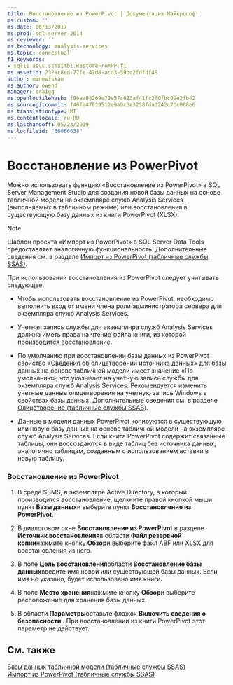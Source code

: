 ```yaml
---
title: Восстановление из PowerPivot | Документация Майкрософт
ms.custom: ''
ms.date: 06/13/2017
ms.prod: sql-server-2014
ms.reviewer: ''
ms.technology: analysis-services
ms.topic: conceptual
f1_keywords:
- sql11.asvs.ssmsimbi.RestoreFromPP.f1
ms.assetid: 232ac8ed-77fe-47d8-acd3-59bc2fdfdf48
author: minewiskan
ms.author: owend
manager: craigg
ms.openlocfilehash: f90ea08269e79e57c623af41fc2f0fbc09e2fb42
ms.sourcegitcommit: f40fa47619512a9a9c3e3258fda3242c76c008e6
ms.translationtype: MT
ms.contentlocale: ru-RU
ms.lasthandoff: 05/23/2019
ms.locfileid: "66066638"
---
```

# <a name="restore-from-powerpivot"></a>Восстановление из PowerPivot
  Можно использовать функцию «Восстановление из PowerPivot» в SQL Server Management Studio для создания новой базы данных на основе табличной модели на экземпляре служб Analysis Services (выполняемых в табличном режиме) или восстановления в существующую базу данных из книги PowerPivot (XLSX).  
  
> [!NOTE]  
>  Шаблон проекта «Импорт из PowerPivot» в SQL Server Data Tools предоставляет аналогичную функциональность. Дополнительные сведения см. в разделе [Импорт из PowerPivot &#40;табличные службы SSAS&#41;](import-from-power-pivot-ssas-tabular.md).  
  
 При использовании восстановления из PowerPivot следует учитывать следующее.  
  
-   Чтобы использовать восстановление из PowerPivot, необходимо выполнить вход от имени члена роли администратора сервера для экземпляра служб Analysis Services.  
  
-   Учетная запись службы для экземпляра служб Analysis Services должна иметь права на чтение файла книги, из которой производится восстановление.  
  
-   По умолчанию при восстановлении базы данных из PowerPivot свойство «Сведения об олицетворении источника данных» для базы данных на основе табличной модели имеет значение «По умолчанию», что указывает на учетную запись службы для экземпляра служб Analysis Services. Рекомендуется изменить учетные данные олицетворения на учетную запись Windows в свойствах базы данных. Дополнительные сведения см. в разделе [Олицетворение (табличные службы SSAS)](impersonation-ssas-tabular.md).  
  
-   Данные в модели данных PowerPivot копируются в существующую или новую базу данных на основе табличной модели на экземпляре служб Analysis Services. Если книга PowerPivot содержит связанные таблицы, они воссоздаются в виде таблиц без источника данных, аналогично таблицам, созданным с использованием вставки в новую таблицу.  
  
### <a name="to-restore-from-powerpivot"></a>Восстановление из PowerPivot  
  
1.  В среде SSMS, в экземпляре Active Directory, в который производится восстановление, щелкните правой кнопкой мыши пункт **Базы данных**и выберите пункт **Восстановление из PowerPivot**.  
  
2.  В диалоговом окне **Восстановление из PowerPivot** в разделе **Источник восстановления**в области **Файл резервной копии**нажмите кнопку **Обзор**и выберите файл ABF или XLSX для восстановления из него.  
  
3.  В поле **Цель восстановления**области **Восстановление базы данных**введите имя новой или существующей базы данных. Если имя не указано, будет использовано имя книги.  
  
4.  В поле **Место хранения**нажмите кнопку **Обзор**и выберите расположение для хранения базы данных.  
  
5.  В области **Параметры**оставьте флажок **Включить сведения о безопасности** . При восстановлении из книги PowerPivot этот параметр не действует.  
  
## <a name="see-also"></a>См. также  
 [Базы данных табличной модели (табличные службы SSAS)](tabular-model-databases-ssas-tabular.md)   
 [Импорт из PowerPivot &#40;табличные службы SSAS&#41;](import-from-power-pivot-ssas-tabular.md)  
  
  
